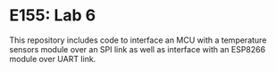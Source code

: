 # E155: Lab 6

This repository includes code to interface an MCU with a temperature sensors module over an SPI link as well as interface with an ESP8266 module over UART link. 